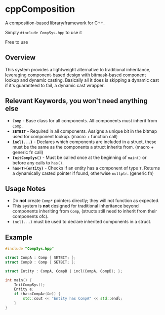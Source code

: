 # cppComposition

A composition-based library/framework for C++.

Simply `#include CompSys.hpp` to use it

Free to use

## Overview
This system provides a lightweight alternative to traditional inheritance, leveraging component-based design with bitmask-based component lookup and dynamic casting. Basically all it does is skipping a dynamic cast if it's guaranteed to fail, a dynamic cast wrapper.

## Relevant Keywords, you won't need anything else
- **`Comp`** - Base class for all components. All components must inherit from `Comp`.
- **`SETBIT`** - Required in all components. Assigns a unique bit in the bitmap used for component lookup. (macro + function call)
- **`incl(...)`** - Declares which components are included in a struct, these must be the same as the components a struct inherits from. (macro + generic fn call)
- **`InitCompSys()`** - Must be called once at the beginning of `main()` or before any calls to `has()`.
- **`has<T>(entity)`** - Checks if an entity has a component of type `T`. Returns a dynamically casted pointer if found, otherwise `nullptr`. (generic fn)

## Usage Notes
- Do **not** create `Comp*` pointers directly; they will not function as expected.
- This system is **not** designed for traditional inheritance beyond components inheriting from `Comp`, (structs still need to inherit from their components ofc).
- `incl(...)` must be used to declare inherited components in a struct.

## Example
```cpp
#include "CompSys.hpp"

struct CompA : Comp { SETBIT; };
struct CompB : Comp { SETBIT; };

struct Entity : CompA, CompB { incl(CompA, CompB); };

int main() {
    InitCompSys();
    Entity e;
    if (has<CompA>(&e)) {
        std::cout << "Entity has CompA" << std::endl;
    }
}
```


